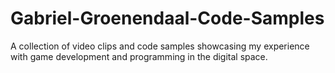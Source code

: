 # Gabriel-Groenendaal-Code-Samples

A collection of video clips and code samples showcasing my experience with game development and programming in the digital space.
